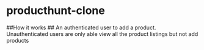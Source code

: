 # producthunt-clone

##How it works ##
An authenticated user to add a product.
Unauthenticated users are only able view all the product listings but not add products
